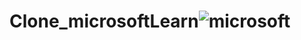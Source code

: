 # Clone_microsoftLearn![microsoft](https://github.com/Yoswell/Clone_microsoftLearn/assets/113799193/2664f999-bca1-460e-b3b0-e686f4695bcf)
